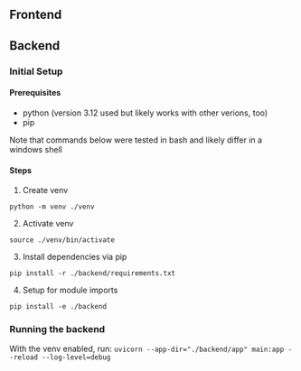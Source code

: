## Frontend

## Backend

### Initial Setup

#### Prerequisites
- python (version 3.12 used but likely works with other verions, too)
- pip

Note that commands below were tested in bash and likely differ in a windows shell

#### Steps
1. Create venv
```
python -m venv ./venv
```
2. Activate venv
```
source ./venv/bin/activate
```
3. Install dependencies via pip
```
pip install -r ./backend/requirements.txt
```
4. Setup for module imports
```
pip install -e ./backend
```
### Running the backend
With the venv enabled, run:
```uvicorn --app-dir="./backend/app" main:app --reload --log-level=debug```
